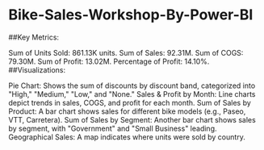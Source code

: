 # Bike-Sales-Workshop-By-Power-BI

##Key Metrics:

Sum of Units Sold: 861.13K units.
Sum of Sales: 92.31M.
Sum of COGS: 79.30M.
Sum of Profit: 13.02M.
Percentage of Profit: 14.10%.
##Visualizations:

Pie Chart: Shows the sum of discounts by discount band, categorized into "High," "Medium," "Low," and "None."
Sales & Profit by Month: Line charts depict trends in sales, COGS, and profit for each month.
Sum of Sales by Product: A bar chart shows sales for different bike models (e.g., Paseo, VTT, Carretera).
Sum of Sales by Segment: Another bar chart shows sales by segment, with "Government" and "Small Business" leading.
Geographical Sales: A map indicates where units were sold by country.
